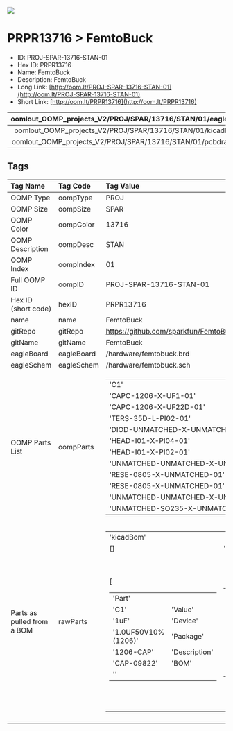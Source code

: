 


  
![][im]
# PRPR13716 > FemtoBuck

- ID: PROJ-SPAR-13716-STAN-01
- Hex ID: PRPR13716
- Name: FemtoBuck
- Description: FemtoBuck
- Long Link: [http://oom.lt/PROJ-SPAR-13716-STAN-01](http://oom.lt/PROJ-SPAR-13716-STAN-01)
- Short Link: [http://oom.lt/PRPR13716](http://oom.lt/PRPR13716)
  

|oomlout_OOMP_projects_V2/PROJ/SPAR/13716/STAN/01/eagleImage.png|oomlout_OOMP_projects_V2/PROJ/SPAR/13716/STAN/01/eagleSchemImage.png|oomlout_OOMP_projects_V2/PROJ/SPAR/13716/STAN/01/kicadPcb3dFront.png|oomlout_OOMP_projects_V2/PROJ/SPAR/13716/STAN/01/kicadPcb3dBack.png|
| :---: | :---: | :---: | :---: |
|oomlout_OOMP_projects_V2/PROJ/SPAR/13716/STAN/01/kicadPcb3d.png|oomlout_OOMP_projects_V2/PROJ/SPAR/13716/STAN/01/bomBack.png|oomlout_OOMP_projects_V2/PROJ/SPAR/13716/STAN/01/bomFront.png|oomlout_OOMP_projects_V2/PROJ/SPAR/13716/STAN/01/pcbdraw.svg|
|oomlout_OOMP_projects_V2/PROJ/SPAR/13716/STAN/01/pcbdrawBack.svg||||

## Tags
  

|Tag Name|Tag Code|Tag Value|
| :--- | :--- | :--- |
|OOMP Type|oompType|PROJ|
|OOMP Size|oompSize|SPAR|
|OOMP Color|oompColor|13716|
|OOMP Description|oompDesc|STAN|
|OOMP Index|oompIndex|01|
|Full OOMP ID|oompID|PROJ-SPAR-13716-STAN-01|
|Hex ID (short code)|hexID|PRPR13716|
|name|name|FemtoBuck|
|gitRepo|gitRepo|https://github.com/sparkfun/FemtoBuck|
|gitName|gitName|FemtoBuck|
|eagleBoard|eagleBoard|/hardware/femtobuck.brd|
|eagleSchem|eagleSchem|/hardware/femtobuck.sch|
|OOMP Parts List|oompParts|<table><tr><td>'C1'</td></tr><tr><td> 'CAPC-1206-X-UF1-01'</td><td> 'C2'</td></tr><tr><td> 'CAPC-1206-X-UF22D-01'</td><td> 'CH1'</td></tr><tr><td> 'TERS-35D-L-PI02-01'</td><td> 'D1'</td></tr><tr><td> 'DIOD-UNMATCHED-X-UNMATCHED-01'</td><td> 'JP1'</td></tr><tr><td> 'HEAD-I01-X-PI04-01'</td><td> 'JP2'</td></tr><tr><td> 'HEAD-I01-X-PI02-01'</td><td> 'L1'</td></tr><tr><td> 'UNMATCHED-UNMATCHED-X-UNMATCHED-01'</td><td> 'R1'</td></tr><tr><td> 'RESE-0805-X-UNMATCHED-01'</td><td> 'R2'</td></tr><tr><td> 'RESE-0805-X-UNMATCHED-01'</td><td> 'SJ2'</td></tr><tr><td> 'UNMATCHED-UNMATCHED-X-UNMATCHED-01'</td><td> 'U1'</td></tr><tr><td> 'UNMATCHED-SO235-X-UNMATCHED-01'</td></tr></table>|
|Parts as pulled from a BOM|rawParts|<table><tr><td>'kicadBom'</td></tr><tr><td> []</td><td> 'eagleBom'</td></tr><tr><td> [<table><tr><td>'Part'</td></tr><tr><td> 'C1'</td><td> 'Value'</td></tr><tr><td> '1uF'</td><td> 'Device'</td></tr><tr><td> '1.0UF50V10%(1206)'</td><td> 'Package'</td></tr><tr><td> '1206-CAP'</td><td> 'Description'</td></tr><tr><td> 'CAP-09822'</td><td> 'BOM'</td></tr><tr><td> ''</td></tr></table></td><td> <table><tr><td>'Part'</td></tr><tr><td> 'C2'</td><td> 'Value'</td></tr><tr><td> '2.2uF'</td><td> 'Device'</td></tr><tr><td> '2.2UF50V10%(1206)'</td><td> 'Package'</td></tr><tr><td> '1206-CAP'</td><td> 'Description'</td></tr><tr><td> 'CAP-10009'</td><td> 'BOM'</td></tr><tr><td> ''</td></tr></table></td><td> <table><tr><td>'Part'</td></tr><tr><td> 'CH1'</td><td> 'Value'</td></tr><tr><td> ''</td><td> 'Device'</td></tr><tr><td> 'CONN_023.5MM_LOCK'</td><td> 'Package'</td></tr><tr><td> 'SCREWTERMINAL-3.5MM-2_LOCK'</td><td> 'Description'</td></tr><tr><td> 'Multi connection point. Often used as Generic Header-pin footprint for 0.1 inch spaced/style header connections'</td><td> 'BOM'</td></tr><tr><td> ''</td></tr></table></td><td> <table><tr><td>'Part'</td></tr><tr><td> 'D1'</td><td> 'Value'</td></tr><tr><td> 'MBRA140'</td><td> 'Device'</td></tr><tr><td> 'DIODE-SCHOTTKY-MBRA140'</td><td> 'Package'</td></tr><tr><td> 'SMA-DIODE'</td><td> 'Description'</td></tr><tr><td> 'Schottky diodes in SFEs production catalog'</td><td> 'BOM'</td></tr><tr><td> ''</td></tr></table></td><td> <table><tr><td>'Part'</td></tr><tr><td> 'FID1'</td><td> 'Value'</td></tr><tr><td> 'FIDUCIAL1X2'</td><td> 'Device'</td></tr><tr><td> 'FIDUCIAL1X2'</td><td> 'Package'</td></tr><tr><td> 'FIDUCIAL-1X2'</td><td> 'Description'</td></tr><tr><td> 'Fiducial Alignment Points'</td><td> 'BOM'</td></tr><tr><td> ''</td></tr></table></td><td> <table><tr><td>'Part'</td></tr><tr><td> 'FID2'</td><td> 'Value'</td></tr><tr><td> 'FIDUCIAL1X2'</td><td> 'Device'</td></tr><tr><td> 'FIDUCIAL1X2'</td><td> 'Package'</td></tr><tr><td> 'FIDUCIAL-1X2'</td><td> 'Description'</td></tr><tr><td> 'Fiducial Alignment Points'</td><td> 'BOM'</td></tr><tr><td> ''</td></tr></table></td><td> <table><tr><td>'Part'</td></tr><tr><td> 'FRAME1'</td><td> 'Value'</td></tr><tr><td> 'FRAME-LETTER'</td><td> 'Device'</td></tr><tr><td> 'FRAME-LETTER'</td><td> 'Package'</td></tr><tr><td> 'CREATIVE_COMMONS'</td><td> 'Description'</td></tr><tr><td> 'Schematic Frame - Letter'</td><td> 'BOM'</td></tr><tr><td> ''</td></tr></table></td><td> <table><tr><td>'Part'</td></tr><tr><td> 'JP1'</td><td> 'Value'</td></tr><tr><td> ''</td><td> 'Device'</td></tr><tr><td> 'M04PTH'</td><td> 'Package'</td></tr><tr><td> '1X04'</td><td> 'Description'</td></tr><tr><td> 'Header 4'</td><td> 'BOM'</td></tr><tr><td> ''</td></tr></table></td><td> <table><tr><td>'Part'</td></tr><tr><td> 'JP2'</td><td> 'Value'</td></tr><tr><td> 'M02PTH'</td><td> 'Device'</td></tr><tr><td> 'M02PTH'</td><td> 'Package'</td></tr><tr><td> '1X02@1'</td><td> 'Description'</td></tr><tr><td> 'Standard 2-pin 0.1 header. Use with'</td><td> 'BOM'</td></tr><tr><td> ''</td></tr></table></td><td> <table><tr><td>'Part'</td></tr><tr><td> 'L1'</td><td> 'Value'</td></tr><tr><td> '33µH/±20%/1.4A'</td><td> 'Device'</td></tr><tr><td> 'INDUCTOR-SRN6045-33UH'</td><td> 'Package'</td></tr><tr><td> 'SRN6045'</td><td> 'Description'</td></tr><tr><td> 'Inductors'</td><td> 'BOM'</td></tr><tr><td> ''</td></tr></table></td><td> <table><tr><td>'Part'</td></tr><tr><td> 'LOGO1'</td><td> 'Value'</td></tr><tr><td> 'OSHW-LOGOS'</td><td> 'Device'</td></tr><tr><td> 'OSHW-LOGOS'</td><td> 'Package'</td></tr><tr><td> 'OSHW-LOGO-S'</td><td> 'Description'</td></tr><tr><td> 'Open-Source Hardware (OSHW) Logo'</td><td> 'BOM'</td></tr><tr><td> ''</td></tr></table></td><td> <table><tr><td>'Part'</td></tr><tr><td> 'LOGO2'</td><td> 'Value'</td></tr><tr><td> 'SFE_LOGO_NAME_FLAME.1_INCH'</td><td> 'Device'</td></tr><tr><td> 'SFE_LOGO_NAME_FLAME.1_INCH'</td><td> 'Package'</td></tr><tr><td> 'SFE_LOGO_NAME_FLAME_.1'</td><td> 'Description'</td></tr><tr><td> 'SparkFun Font Logo w/ Flame'</td><td> 'BOM'</td></tr><tr><td> ''</td></tr></table></td><td> <table><tr><td>'Part'</td></tr><tr><td> 'R1'</td><td> 'Value'</td></tr><tr><td> '0.3R'</td><td> 'Device'</td></tr><tr><td> '0.3OHM-1/8W-1%(0805)'</td><td> 'Package'</td></tr><tr><td> '0805'</td><td> 'Description'</td></tr><tr><td> 'RES-11622'</td><td> 'BOM'</td></tr><tr><td> ''</td></tr></table></td><td> <table><tr><td>'Part'</td></tr><tr><td> 'R2'</td><td> 'Value'</td></tr><tr><td> '0.3R'</td><td> 'Device'</td></tr><tr><td> '0.3OHM-1/8W-1%(0805)'</td><td> 'Package'</td></tr><tr><td> '0805'</td><td> 'Description'</td></tr><tr><td> 'RES-11622'</td><td> 'BOM'</td></tr><tr><td> ''</td></tr></table></td><td> <table><tr><td>'Part'</td></tr><tr><td> 'SJ2'</td><td> 'Value'</td></tr><tr><td> 'NO Jumper'</td><td> 'Device'</td></tr><tr><td> 'JUMPER-SMT_2_NO_NO-SILK'</td><td> 'Package'</td></tr><tr><td> 'SMT-JUMPER_2_NO_NO-SILK'</td><td> 'Description'</td></tr><tr><td> 'Normally open jumper'</td><td> 'BOM'</td></tr><tr><td> ''</td></tr></table></td><td> <table><tr><td>'Part'</td></tr><tr><td> 'U1'</td><td> 'Value'</td></tr><tr><td> 'AL8860'</td><td> 'Device'</td></tr><tr><td> 'AL8860'</td><td> 'Package'</td></tr><tr><td> 'SOT23-5'</td><td> 'Description'</td></tr><tr><td> ''</td><td> 'BOM'</td></tr><tr><td> ''</td></tr></table>]</td></tr></table>|
||||



[im]: PROJ/SPAR/13716/STAN/01/kicadPcb3d_450.png
